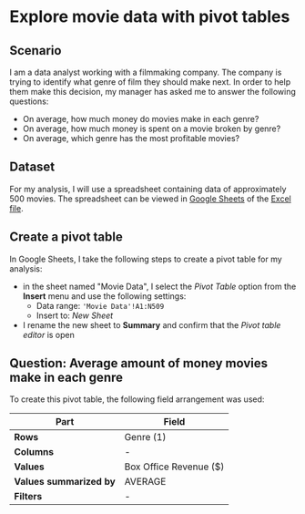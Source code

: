 # Explore movie data with pivot tables

## Scenario

I am a data analyst working with a filmmaking company. The company is trying to identify what genre of film they should make next. In order to help them make this decision, my manager has asked me to answer the following questions:

- On average, how much money do movies make in each genre?
- On average, how much money is spent on a movie broken by genre?
- On average, which genre has the most profitable movies?

## Dataset

For my analysis, I will use a spreadsheet containing data of approximately 500 movies. The spreadsheet can be viewed in [Google Sheets](https://docs.google.com/spreadsheets/d/1UPVcBkJrvxF6gi_jaBJa94M6hTKCQ6EHtm7nRE63xUw/edit?usp=sharing) of the [Excel file](/activities/spreadsheets/c05m04-pivot-tables/c05m04-movie-data.xlsx).

## Create a pivot table

In Google Sheets, I take the following steps to create a pivot table for my analysis:

- in the sheet named "Movie Data", I select the *Pivot Table* option from the **Insert** menu and use the following settings:
  - Data range: `'Movie Data'!A1:N509`
  - Insert to: *New Sheet*
- I rename the new sheet to **Summary** and confirm that the *Pivot table editor* is open

## Question: Average amount of money movies make in each genre

To create this pivot table, the following field arrangement was used:

| Part | Field |
| --- | --- |
| **Rows** | Genre (1) |
| **Columns** | - |
| **Values** | Box Office Revenue ($) |
| **Values summarized by** | AVERAGE |
| **Filters** | - |
